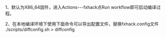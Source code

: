1、默认为X86_64固件，进入Actions---fxhack点Run workflow即可启动编译过程。

2、在本地编译环境下使用下面命令可以导出配置文件，替换fxhack.config文件
./scripts/diffconfig.sh > diffconfig
